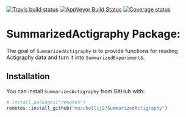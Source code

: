 
[![Travis build
status](https://travis-ci.com/muschellij2/SummarizedActigraphy.svg?branch=master)](https://travis-ci.com/muschellij2/SummarizedActigraphy)
[![AppVeyor Build
Status](https://ci.appveyor.com/api/projects/status/github/muschellij2/SummarizedActigraphy?branch=master&svg=true)](https://ci.appveyor.com/project/muschellij2/SummarizedActigraphy)
[![Coverage
status](https://codecov.io/gh/muschellij2/SummarizedActigraphy/branch/master/graph/badge.svg)](https://codecov.io/gh/muschellij2/SummarizedActigraphy)
<!-- README.md is generated from README.Rmd. Please edit that file -->

# SummarizedActigraphy Package:

The goal of `SummarizedActigraphy` is to provide functions for reading
Actigraphy data and turn it into `SummarizedExperiment`s.

## Installation

You can install `SummarizedActigraphy` from GitHub with:

``` r
# install.packages("remotes")
remotes::install_github("muschellij2/SummarizedActigraphy")
```
